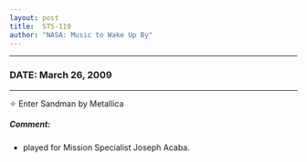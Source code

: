 ```yaml
---
layout: post
title:  STS-119
author: "NASA: Music to Wake Up By"
---
```


----
### DATE: March 26, 2009
----
✧ Enter Sandman by Metallica

##### Comment:
* played for Mission Specialist Joseph Acaba.
